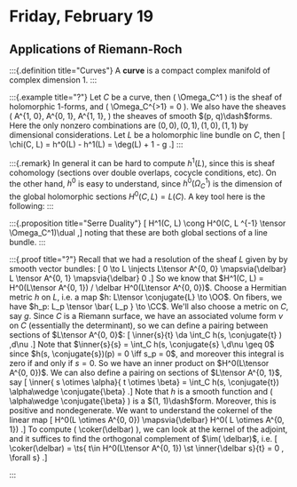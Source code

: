# Friday, February 19

## Applications of Riemann-Roch


:::{.definition title="Curves"}
A **curve** is a compact complex manifold of complex dimension 1.
:::


:::{.example title="?"}
Let $C$ be a curve, then \( \Omega_C^1 \) is the sheaf of holomorphic 1-forms, and \( \Omega_C^{>1} = 0 \).
We also have the sheaves \( A^{1, 0}, A^{0, 1}, A^{1, 1}, \) the sheaves of smooth $(p, q)\dash$forms.
Here the only nonzero combinations are $(0, 0), (0, 1), (1, 0), (1, 1)$ by dimensional considerations.
Let $L$ be a holomorphic line bundle on $C$, then 
\[ \chi(C, L) = h^0(L) - h^1(L) = \deg(L) + 1 - g .\]
:::


:::{.remark}
In general it can be hard to compute $h^1(L)$, since this is sheaf cohomology (sections over double overlaps, cocycle conditions, etc).
On the other hand, $h^0$ is easy to understand, since $h^0( \Omega^1_C)$ is the dimension of the global holomorphic sections $H^0(C, L) = L(C)$.
A key tool here is the following: 
:::


:::{.proposition title="Serre Duality"}
\[
H^1(C, L) \cong H^0(C, L ^{-1} \tensor \Omega_C^1)\dual
,\]
noting that these are both global sections of a line bundle.
:::


:::{.proof title="?"}
Recall that we had a resolution of the sheaf $L$ given by by smooth vector bundles:
\[
0 \to L \injects L\tensor A^{0, 0} \mapsvia{\delbar} L \tensor A^{0, 1} \mapsvia{\delbar} 0
.\]
So we know that $H^1(C, L) = H^0(L\tensor A^{0, 1}) / \delbar H^0(L\tensor A^{0, 0})$.
Choose a Hermitian metric $h$ on $L$, i.e. a map $h: L\tensor \conjugate{L} \to \OO$.
On fibers, we have $h_p: L_p \tensor \bar{ L_p } \to \CC$.
We'll also choose a metric on $C$, say $g$.
Since $C$ is a Riemann surface, we have an associated volume form $\nu$ on $C$ (essentially the determinant), so we can define a pairing between sections of $L\tensor A^{0, 0}$:
\[
\inner{s}{t} \da \int_C h(s, \conjugate{t} ) \,d\nu
.\]
Note that $\inner{s}{s} = \int_C h(s, \conjugate{s} \,d\nu \geq 0$ since $h(s, \conjugate{s})(p) = 0 \iff s_p = 0$, and moreover this integral is zero if and only if $s=0$.
So we have an inner product on $H^0(L\tensor A^{0, 0})$.
We can also define a pairing on sections of $L\tensor A^{0, 1}$, say
\[
\inner{ s \otimes \alpha}{ t \otimes \beta} = \int_C h(s, \conjugate{t}) \alpha\wedge \conjugate{\beta}
.\]
Note that $h$ is a smooth function and \( \alpha\wedge \conjugate{\beta} \) is a $(1, 1)\dash$form.
Moreover, this is positive and nondegenerate.
We want to understand the cokernel of the linear map
\[
H^0(L \otimes A^{0, 0}) \mapsvia{\delbar} H^0( L \otimes A^{0, 1})
.\]
To compute \( \coker(\delbar) \), we can look at the kernel of the adjoint, and it suffices to find the orthogonal complement of $\im( \delbar)$, i.e. 
\[
\coker(\delbar) = \ts{ t\in H^0(L\tensor A^{0, 1}) \st \inner{\delbar s}{t} = 0 \, \forall s} 
.\]




:::





